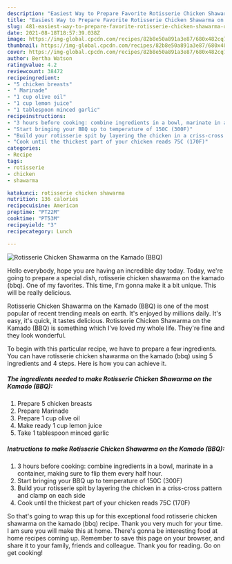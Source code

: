 ```yaml
---
description: "Easiest Way to Prepare Favorite Rotisserie Chicken Shawarma on the Kamado (BBQ)"
title: "Easiest Way to Prepare Favorite Rotisserie Chicken Shawarma on the Kamado (BBQ)"
slug: 481-easiest-way-to-prepare-favorite-rotisserie-chicken-shawarma-on-the-kamado-bbq
date: 2021-08-18T18:57:39.038Z
image: https://img-global.cpcdn.com/recipes/82b8e50a891a3e87/680x482cq70/rotisserie-chicken-shawarma-on-the-kamado-bbq-recipe-main-photo.jpg
thumbnail: https://img-global.cpcdn.com/recipes/82b8e50a891a3e87/680x482cq70/rotisserie-chicken-shawarma-on-the-kamado-bbq-recipe-main-photo.jpg
cover: https://img-global.cpcdn.com/recipes/82b8e50a891a3e87/680x482cq70/rotisserie-chicken-shawarma-on-the-kamado-bbq-recipe-main-photo.jpg
author: Bertha Watson
ratingvalue: 4.2
reviewcount: 38472
recipeingredient:
- "5 chicken breasts"
- " Marinade"
- "1 cup olive oil"
- "1 cup lemon juice"
- "1 tablespoon minced garlic"
recipeinstructions:
- "3 hours before cooking: combine ingredients in a bowl, marinate in a container, making sure to flip them every half hour."
- "Start bringing your BBQ up to temperature of 150C (300F)"
- "Build your rotisserie spit by layering the chicken in a criss-cross pattern and clamp on each side"
- "Cook until the thickest part of your chicken reads 75C (170F)"
categories:
- Recipe
tags:
- rotisserie
- chicken
- shawarma

katakunci: rotisserie chicken shawarma 
nutrition: 136 calories
recipecuisine: American
preptime: "PT22M"
cooktime: "PT53M"
recipeyield: "3"
recipecategory: Lunch

---
```



![Rotisserie Chicken Shawarma on the Kamado (BBQ)](https://img-global.cpcdn.com/recipes/82b8e50a891a3e87/680x482cq70/rotisserie-chicken-shawarma-on-the-kamado-bbq-recipe-main-photo.jpg)

Hello everybody, hope you are having an incredible day today. Today, we're going to prepare a special dish, rotisserie chicken shawarma on the kamado (bbq). One of my favorites. This time, I'm gonna make it a bit unique. This will be really delicious.

Rotisserie Chicken Shawarma on the Kamado (BBQ) is one of the most popular of recent trending meals on earth. It's enjoyed by millions daily. It's easy, it's quick, it tastes delicious. Rotisserie Chicken Shawarma on the Kamado (BBQ) is something which I've loved my whole life. They're fine and they look wonderful.




To begin with this particular recipe, we have to prepare a few ingredients. You can have rotisserie chicken shawarma on the kamado (bbq) using 5 ingredients and 4 steps. Here is how you can achieve it.

<!--inarticleads1-->

##### The ingredients needed to make Rotisserie Chicken Shawarma on the Kamado (BBQ):

1. Prepare 5 chicken breasts
1. Prepare  Marinade
1. Prepare 1 cup olive oil
1. Make ready 1 cup lemon juice
1. Take 1 tablespoon minced garlic




<!--inarticleads2-->

##### Instructions to make Rotisserie Chicken Shawarma on the Kamado (BBQ):

1. 3 hours before cooking: combine ingredients in a bowl, marinate in a container, making sure to flip them every half hour.
1. Start bringing your BBQ up to temperature of 150C (300F)
1. Build your rotisserie spit by layering the chicken in a criss-cross pattern and clamp on each side
1. Cook until the thickest part of your chicken reads 75C (170F)




So that's going to wrap this up for this exceptional food rotisserie chicken shawarma on the kamado (bbq) recipe. Thank you very much for your time. I am sure you will make this at home. There's gonna be interesting food at home recipes coming up. Remember to save this page on your browser, and share it to your family, friends and colleague. Thank you for reading. Go on get cooking!
